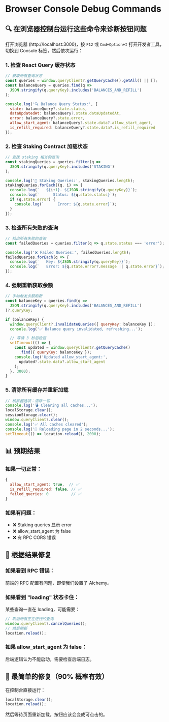 # Browser Console Debug Commands

## 🔍 在浏览器控制台运行这些命令来诊断按钮问题

打开浏览器 (http://localhost:3000)，按 `F12` 或 `Cmd+Option+I` 打开开发者工具，切换到 Console 标签，然后依次运行：

### 1. 检查 React Query 缓存状态

```javascript
// 获取所有查询状态
const queries = window.queryClient?.getQueryCache().getAll() || [];
const balanceQuery = queries.find(q =>
  JSON.stringify(q.queryKey).includes('BALANCES_AND_REFILL')
);

console.log('🔍 Balance Query Status:', {
  state: balanceQuery?.state.status,
  dataUpdatedAt: balanceQuery?.state.dataUpdatedAt,
  error: balanceQuery?.state.error,
  allow_start_agent: balanceQuery?.state.data?.allow_start_agent,
  is_refill_required: balanceQuery?.state.data?.is_refill_required
});
```

### 2. 检查 Staking Contract 加载状态

```javascript
// 查找 staking 相关的查询
const stakingQueries = queries.filter(q =>
  JSON.stringify(q.queryKey).includes('STAKING')
);

console.log('🏦 Staking Queries:', stakingQueries.length);
stakingQueries.forEach((q, i) => {
  console.log(`   ${i+1}. ${JSON.stringify(q.queryKey)}`);
  console.log(`      Status: ${q.state.status}`);
  if (q.state.error) {
    console.log(`      Error: ${q.state.error}`);
  }
});
```

### 3. 检查所有失败的查询

```javascript
// 找出所有失败的查询
const failedQueries = queries.filter(q => q.state.status === 'error');

console.log('❌ Failed Queries:', failedQueries.length);
failedQueries.forEach(q => {
  console.log(`   Key: ${JSON.stringify(q.queryKey)}`);
  console.log(`   Error: ${q.state.error?.message || q.state.error}`);
});
```

### 4. 强制重新获取余额

```javascript
// 手动触发余额刷新
const balanceKey = queries.find(q =>
  JSON.stringify(q.queryKey).includes('BALANCES_AND_REFILL')
)?.queryKey;

if (balanceKey) {
  window.queryClient?.invalidateQueries({ queryKey: balanceKey });
  console.log('✅ Balance query invalidated, refreshing...');

  // 等待 3 秒后检查
  setTimeout(() => {
    const updated = window.queryClient?.getQueryCache()
      .find({ queryKey: balanceKey });
    console.log('Updated allow_start_agent:',
      updated?.state.data?.allow_start_agent
    );
  }, 3000);
}
```

### 5. 清除所有缓存并重新加载

```javascript
// 核武器选项：清除一切
console.log('💣 Clearing all caches...');
localStorage.clear();
sessionStorage.clear();
window.queryClient?.clear();
console.log('✅ All caches cleared');
console.log('🔄 Reloading page in 2 seconds...');
setTimeout(() => location.reload(), 2000);
```

## 📊 预期结果

### 如果一切正常：
```javascript
{
  allow_start_agent: true,  // ✅
  is_refill_required: false, // ✅
  failed_queries: 0          // ✅
}
```

### 如果有问题：
- ❌ Staking queries 显示 error
- ❌ allow_start_agent 为 false
- ❌ 有 RPC CORS 错误

## 🔧 根据结果修复

### 如果看到 RPC 错误：
前端的 RPC 配置有问题，即使我们设置了 Alchemy。

### 如果看到 "loading" 状态卡住：
某些查询一直在 loading，可能需要：
```javascript
// 取消所有正在进行的查询
window.queryClient?.cancelQueries();
// 然后刷新
location.reload();
```

### 如果 allow_start_agent 为 false：
后端逻辑认为不能启动，需要检查后端日志。

## 🎯 最简单的修复（90% 概率有效）

在控制台直接运行：

```javascript
localStorage.clear();
location.reload();
```

然后等待页面重新加载，按钮应该会变成可点击的。
